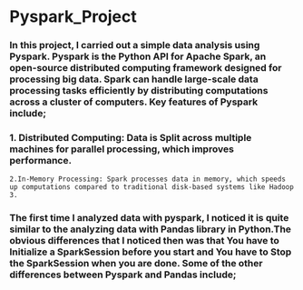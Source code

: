 # Pyspark_Project
### In this project, I carried out a simple data analysis using Pyspark. Pyspark is the Python API for Apache Spark, an open-source distributed computing framework designed for processing big data. Spark can handle large-scale data processing tasks efficiently by distributing computations across a cluster of computers. Key features of Pyspark include;
### 1. Distributed Computing: Data is Split across multiple machines for parallel processing, which improves performance. 
    2.In-Memory Processing: Spark processes data in memory, which speeds up computations compared to traditional disk-based systems like Hadoop
    3.
    


### The first time I analyzed data with pyspark, I noticed it is quite similar to the analyzing data with Pandas library in Python.The obvious differences that I noticed then was that You have to Initialize a SparkSession before you start and You have to Stop the SparkSession when you are done. Some of the other differences between Pyspark and Pandas include;
### 
